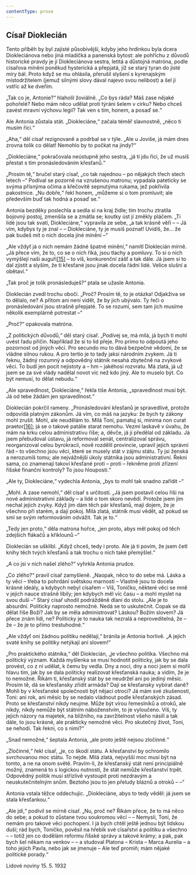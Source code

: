 ```yaml
---
contentType: prose
---
```


## Císař Dioklecián

Tento příběh by byl zajisté působivější, kdyby jeho hrdinkou byla dcera Diokleciánova nebo jiná mladičká a panenská bytost: ale pohříchu z důvodů historické pravdy je jí Diokleciánova sestra, letitá a důstojná matróna, podle císařova mínění poněkud hysterická a přepjatá, jíž se starý tyran do jisté míry bál. Proto když se mu ohlásila, přerušil slyšení s kyrenajským místodržitelem (jemuž silnými slovy dával najevo svou nelibost) a šel jí vstříc až ke dveřím.

„Tak co je, Antonie?“ hlaholil žoviálně. „Co bys ráda? Máš zase nějaké pohořelé? Nebo mám něco udělat proti týrání šelem v cirku? Nebo chceš zavést mravní výchovu legií? Tak ven s tím, honem, a posaď se.“

Ale Antonia zůstala stát. „Diokleciáne,“ začala téměř slavnostně, „něco ti musím říci.“

„Aha,“ děl císař rezignovaně a podrbal se v týle. „Ale u Joviše, já mám dnes zrovna tolik co dělat! Nemohlo by to počkat na jindy?“

„Diokleciáne,“ pokračovala neústupně jeho sestra, „já ti jdu říci, že už musíš přestat s tím pronásledováním křesťanů.“

„Prosím tě,“ bručel starý císař, „co tak najednou – po nějakých třech stech letech –“ Podíval se pozorně na vzrušenou matronu; vypadala pateticky se svýma přísnýma očima a křečovitě sepnutýma rukama, jež pokřivila pakostnice. „Nu dobře,“ řekl honem, „můžeme si o tom promluvit; ale především buď tak hodná a posaď se.“

Antonia bezděky poslechla a sedla si na kraj židle; tím trochu ztratila bojovný postoj, zmenšila se a zmátla se; koutky úst jí změkly pláčem. „Ti lidé jsou tak svatí, Diokleciáne,“ vypravila ze sebe, „a tak krásně věří – – Já vím, kdybys ty je znal – – Diokleciáne, ty je musíš poznat! Uvidíš, že… že pak budeš mít o nich docela jiné mínění –“

„Ale vždyť já o nich nemám žádné špatné mínění,“ namítl Dioklecián mírně. „Já přece vím, že to, co se o nich říká, jsou tlachy a pomluvy. To si o nich vymýšlejí naši auguři[\[15\]](./resources/undefined) – to víš, konkurenční zášť a tak dále. Já jsem si to dal zjistit a slyším, že ti křesťané jsou jinak docela řádní lidé. Velice slušní a obětaví.“

„Tak proč je tolik pronásleduješ?“ ptala se užasle Antonia.

Dioklecián zvedl trochu obočí. „Proč? Prosím tě, to je otázka! Odjakživa se to dělalo, ne? A přitom ani není vidět, že by jich ubývalo. Ty řeči o pronásledování jsou strašně přepjaté. To se rozumí, sem tam jich musíme několik exemplárně potrestat –“

„Proč?“ opakovala matróna.

„Z politických důvodů,“ děl starý císař. „Podívej se, má milá, já bych ti mohl uvést řadu příčin. Například že si to lid přeje. Pro primo to odpoutá jeho pozornost od jiných věcí. Pro secundo mu to dává bezpečné vědomí, že se vládne silnou rukou. A pro tertio je to tady jaksi národním zvykem. Já ti řeknu, žádný rozumný a odpovědný státník nesahá zbytečně na zvykové věci. To budí jen pocit nejistoty a – hm – jakéhosi rozvratu. Má zlatá, já už jsem se za své vlády nadělal novot víc než kdo jiný. Ale to muselo být. Co být nemusí, to dělat nebudu.“

„Ale spravedlnost, Diokleciáne,“ řekla tiše Antonia, „spravedlnost musí být. Já od tebe žádám jen spravedlnost.“

Dioklecián pokrčil rameny. „Pronásledování křesťanů je spravedlivé, protože odpovídá platným zákonům. Já vím, co máš na jazyku: že bych ty zákony mohl zrušit. Mohl, ale neudělám to. Milá Toni, pamatuj si, minima non curat praetor[\[16\]](./resources/undefined); já se o takové patálie starat nemohu. Vezmi laskavě v úvahu, že mám na krku celou administrativu říše; a, děvče, já ji předělal od základu. Já jsem přebudoval ústavu, já reformoval senát, centralizoval správu, reorganizoval celou byrokracii, nově rozdělil provincie, upravil jejich správní řád – to všechno jsou věci, které se musely stát v zájmu státu. Ty jsi ženská a nerozumíš tomu; ale nejvážnější úkoly státníka jsou administrativní. Řekni sama, co znamenají takoví křesťané proti – proti – řekněme proti zřízení říšské finanční kontroly? To jsou hlouposti.“

„Ale ty, Diokleciáne,“ vydechla Antonia, „bys to mohl tak snadno zařídit –“

„Mohl. A zase nemohl,“ děl císař s určitostí. „Já jsem postavil celou říši na nové administrativní základy – a lidé o tom skoro nevědí. Protože jsem jim nechal jejich zvyky. Když jim dám těch pár křesťanů, mají dojem, že je všechno při starém, a dají pokoj. Milá zlatá, státník musí vědět, až pokud se smí se svým reformováním odvážit. Tak je to.“

„Tedy jen proto,“ děla matrona hořce, „jen proto, abys měl pokoj od těch zdejších flákačů a křiklounů –“

Dioklecián se ušklíbl. „Když chceš, tedy i proto. Ale já ti povím, že jsem četl knihy těch tvých křesťanů a tak trochu o nich také přemýšlel.“

„A co jsi v nich našel zlého?“ vyhrkla Antonia prudce.

„Co zlého?“ pravil císař zamyšleně. „Naopak, něco to do sebe má. Láska a ty věci – třeba to pohrdání světskou marností – Vlastně jsou to docela krásné ideály, a kdybych nebyl císařem – Víš, Toničko, některé věci se mně v jejich nauce strašně líbily; jen kdybych měl víc času – a mohl myslet na svou duši –“ Starý císař uhodil podrážděně dlaní do stolu. „Ale je to absurdní. Politicky naprosto nemožné. Nedá se to uskutečnit. Copak se dá dělat říše Boží? Jak by se měla administrovat? Láskou? Božím slovem? Já přece znám lidi, ne? Politicky je to nauka tak nezralá a neproveditelná, že – že – že je to přímo trestuhodné.“

„Ale vždyť oni žádnou politiku nedělají,“ bránila je Antonia horlivě. „A jejich svaté knihy se politiky netýkají ani slovem!“

„Pro praktického státníka,“ děl Dioklecián, „je všechno politika. Všechno má politický význam. Každá myšlenka se musí hodnotit politicky, jak by se dala provést, co z ní udělat, k čemu by vedla. Dny a noci, dny a noci jsem si mořil hlavu tím, jak by se dala politicky realizovat křesťanská nauka; a vidím, že je to nemožné. Říkám ti, křesťanský stát by se neudržel ani po jediný měsíc. Prosím tě, dá se křesťansky zřídit armáda? Dají se křesťansky vybírat daně? Mohli by v křesťanské společnosti být nějací otroci? Já mám své zkušenosti, Toni: ani rok, ani měsíc by se nedalo vládnout podle křesťanských zásad. Proto se křesťanství nikdy neujme. Může být vírou řemeslníků a otroků, ale nikdy, nikdy nemůže být státním náboženstvím, to je vyloučeno. Víš, ty jejich názory na majetek, na bližního, na zavržitelnost všeho násilí a tak dále, to jsou krásné, ale prakticky nemožné věci. Pro skutečný život, Toni, se nehodí. Tak řekni, co s nimi?“

„Snad nemožné,“ šeptala Antonia, „ale proto ještě nejsou zločinné.“

„Zločinné,“ řekl císař, „je, co škodí státu. A křesťanství by ochromilo svrchovanou moc státu. To nejde. Milá zlatá, nejvyšší moc musí být na tomto, a ne na onom světě. Pravím-li, že křesťanský stát není principiálně možný, znamená to s logickou nutností, že stát nemůže křesťanství trpět. Odpovědný politik musí střízlivě vystoupit proti nezdravým a neuskutečnitelným snům. Beztoho jsou to jen přeludy bláznů a otroků – –“

Antonia vstala těžce oddechujíc. „Diokleciáne, abys to tedy věděl: já jsem se stala křesťankou.“

„Ale jdi,“ podivil se mírně císař. „Nu, proč ne? Říkám přece, že to má něco do sebe; a pokud to zůstane tvou soukromou věcí – – Nemysli, Toni, že nemám pro takové věci pochopení. I já bych chtěl ještě jednou být lidskou duší; rád bych, Toničko, pověsil na hřebík své císařství a politiku a všechno – – totiž jen co dodělám reformu říšské správy a takové krámy; a pak, pak bych šel někam na venkov – – a studoval Platona – Krista – Marca Aurelia – a toho jejich Pavla, nebo jak se jmenuje – Ale teď promiň; mám nějaké politické porady.“

Lidové noviny 15. 5. 1932
